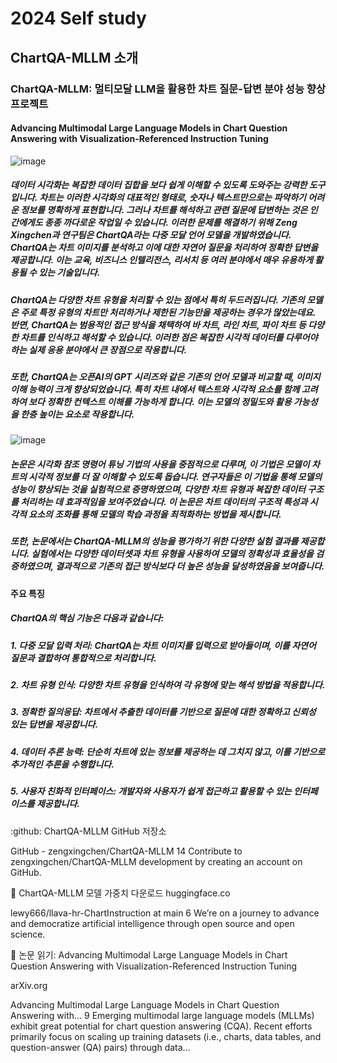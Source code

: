 # 2024 Self study 

## ChartQA-MLLM 소개

### ChartQA-MLLM: 멀티모달 LLM을 활용한 차트 질문-답변 분야 성능 향상 프로젝트

#### Advancing Multimodal Large Language Models in Chart Question Answering with Visualization-Referenced Instruction Tuning

![image](https://github.com/user-attachments/assets/2d534611-84a2-4259-85a8-17988b1ddd23)


##### 데이터 시각화는 복잡한 데이터 집합을 보다 쉽게 이해할 수 있도록 도와주는 강력한 도구입니다. 차트는 이러한 시각화의 대표적인 형태로, 숫자나 텍스트만으로는 파악하기 어려운 정보를 명확하게 표현합니다. 그러나 차트를 해석하고 관련 질문에 답변하는 것은 인간에게도 종종 까다로운 작업일 수 있습니다. 이러한 문제를 해결하기 위해 Zeng Xingchen과 연구팀은 ChartQA라는 다중 모달 언어 모델을 개발하였습니다. ChartQA는 차트 이미지를 분석하고 이에 대한 자연어 질문을 처리하여 정확한 답변을 제공합니다. 이는 교육, 비즈니스 인텔리전스, 리서치 등 여러 분야에서 매우 유용하게 활용될 수 있는 기술입니다.

##### ChartQA는 다양한 차트 유형을 처리할 수 있는 점에서 특히 두드러집니다. 기존의 모델은 주로 특정 유형의 차트만 처리하거나 제한된 기능만을 제공하는 경우가 많았는데요. 반면, ChartQA는 범용적인 접근 방식을 채택하여 바 차트, 라인 차트, 파이 차트 등 다양한 차트를 인식하고 해석할 수 있습니다. 이러한 점은 복잡한 시각적 데이터를 다루어야 하는 실제 응용 분야에서 큰 장점으로 작용합니다.

##### 또한, ChartQA는 오픈AI의 GPT 시리즈와 같은 기존의 언어 모델과 비교할 때, 이미지 이해 능력이 크게 향상되었습니다. 특히 차트 내에서 텍스트와 시각적 요소를 함께 고려하여 보다 정확한 컨텍스트 이해를 가능하게 합니다. 이는 모델의 정밀도와 활용 가능성을 한층 높이는 요소로 작용합니다.

![image](https://github.com/user-attachments/assets/21d68c8d-f9a5-4a14-a745-c20578106325)

##### 논문은 시각화 참조 명령어 튜닝 기법의 사용을 중점적으로 다루며, 이 기법은 모델이 차트의 시각적 정보를 더 잘 이해할 수 있도록 돕습니다. 연구자들은 이 기법을 통해 모델의 성능이 향상되는 것을 실험적으로 증명하였으며, 다양한 차트 유형과 복잡한 데이터 구조를 처리하는 데 효과적임을 보여주었습니다. 이 논문은 차트 데이터의 구조적 특성과 시각적 요소의 조화를 통해 모델의 학습 과정을 최적화하는 방법을 제시합니다.

##### 또한, 논문에서는 ChartQA-MLLM의 성능을 평가하기 위한 다양한 실험 결과를 제공합니다. 실험에서는 다양한 데이터셋과 차트 유형을 사용하여 모델의 정확성과 효율성을 검증하였으며, 결과적으로 기존의 접근 방식보다 더 높은 성능을 달성하였음을 보여줍니다.

#### 주요 특징

##### ChartQA의 핵심 기능은 다음과 같습니다:

##### 1. 다중 모달 입력 처리: ChartQA는 차트 이미지를 입력으로 받아들이며, 이를 자연어 질문과 결합하여 통합적으로 처리합니다.

##### 2. 차트 유형 인식: 다양한 차트 유형을 인식하여 각 유형에 맞는 해석 방법을 적용합니다.

##### 3. 정확한 질의응답: 차트에서 추출한 데이터를 기반으로 질문에 대한 정확하고 신뢰성 있는 답변을 제공합니다.

##### 4. 데이터 추론 능력: 단순히 차트에 있는 정보를 제공하는 데 그치지 않고, 이를 기반으로 추가적인 추론을 수행합니다.

##### 5. 사용자 친화적 인터페이스: 개발자와 사용자가 쉽게 접근하고 활용할 수 있는 인터페이스를 제공합니다.

:github: ChartQA-MLLM GitHub 저장소

GitHub - zengxingchen/ChartQA-MLLM 14
Contribute to zengxingchen/ChartQA-MLLM development by creating an account on GitHub.

:hugs: ChartQA-MLLM 모델 가중치 다운로드
huggingface.co

lewy666/llava-hr-ChartInstruction at main 6
We’re on a journey to advance and democratize artificial intelligence through open source and open science.

:scroll: 논문 읽기: Advancing Multimodal Large Language Models in Chart Question Answering with Visualization-Referenced Instruction Tuning

arXiv.org

Advancing Multimodal Large Language Models in Chart Question Answering with... 9
Emerging multimodal large language models (MLLMs) exhibit great potential for chart question answering (CQA). Recent efforts primarily focus on scaling up training datasets (i.e., charts, data tables, and question-answer (QA) pairs) through data...
